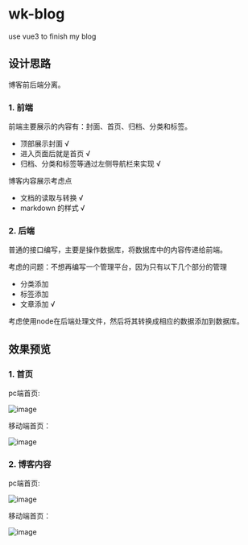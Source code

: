 # wk-blog
use vue3 to finish my blog

## 设计思路

博客前后端分离。

### 1. 前端

前端主要展示的内容有：封面、首页、归档、分类和标签。
- 顶部展示封面 √
- 进入页面后就是首页 √
- 归档、分类和标签等通过左侧导航栏来实现 √

博客内容展示考虑点
- 文档的读取与转换 √
- markdown 的样式 √

### 2. 后端

普通的接口编写，主要是操作数据库，将数据库中的内容传递给前端。

考虑的问题：不想再编写一个管理平台，因为只有以下几个部分的管理
- 分类添加
- 标签添加
- 文章添加 √

考虑使用node在后端处理文件，然后将其转换成相应的数据添加到数据库。

## 效果预览

### 1. 首页
pc端首页:

![image](https://user-images.githubusercontent.com/62100025/147182609-f01e7596-c2a7-4a99-a808-dd2ec6d04e62.png)

移动端首页：

![image](https://user-images.githubusercontent.com/62100025/147182562-1f827afd-8920-49b1-a71a-3f59e3bb2e69.png)

### 2. 博客内容

pc端首页:

![image](https://user-images.githubusercontent.com/62100025/147316151-e319e40c-a0bf-418e-914c-8a35ad01e534.png)

移动端首页：

![image](https://user-images.githubusercontent.com/62100025/147316178-3de62062-a953-43f8-8ae0-e3e83d82dec6.png)

